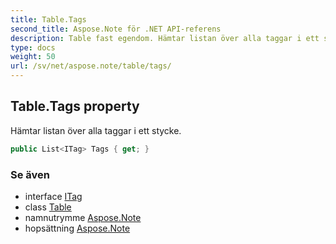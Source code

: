 ```yaml
---
title: Table.Tags
second_title: Aspose.Note för .NET API-referens
description: Table fast egendom. Hämtar listan över alla taggar i ett stycke.
type: docs
weight: 50
url: /sv/net/aspose.note/table/tags/
---
```

## Table.Tags property

Hämtar listan över alla taggar i ett stycke.

```csharp
public List<ITag> Tags { get; }
```

### Se även

* interface [ITag](../../itag/)
* class [Table](../)
* namnutrymme [Aspose.Note](../../table/)
* hopsättning [Aspose.Note](../../../)


